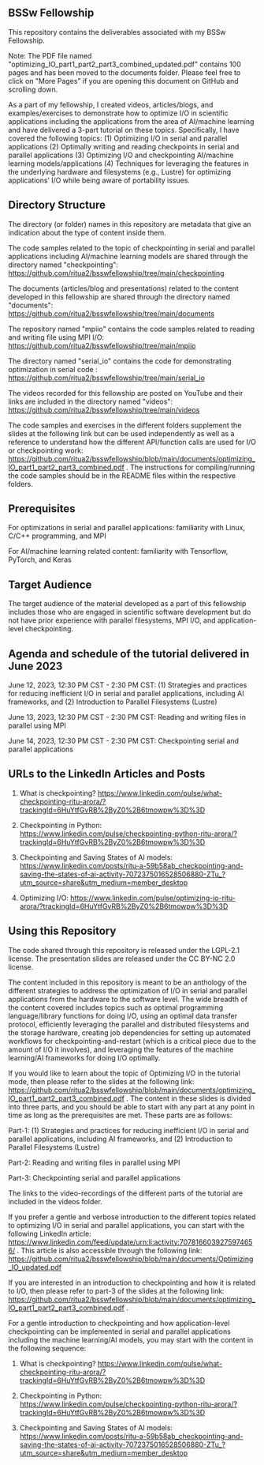 ## BSSw Fellowship
This repository contains the deliverables associated with my BSSw Fellowship.

Note: The PDF file named "optimizing_IO_part1_part2_part3_combined_updated.pdf" contains 100 pages and has been moved to the documents folder. Please feel free to click on "More Pages" if you are opening this document on GitHub and scrolling down.

As a part of my fellowship, I created videos, articles/blogs, and examples/exercises to demonstrate how to optimize I/O in scientific applications including the applications from the area of AI/machine learning and have delivered a 3-part tutorial on these topics. Specifically, I have covered the following topics:
(1) Optimizing I/O in serial and parallel applications
(2) Optimally writing and reading checkpoints in serial and parallel applications
(3) Optimizing I/O and checkpointing AI/machine learning models/applications
(4) Techniques for leveraging the features in the underlying hardware and filesystems (e.g., Lustre) for optimizing applications’ I/O while being aware of portability issues.

## Directory Structure
The directory (or folder) names in this repository are metadata that give an indication about the type of content inside them.

The code samples related to the topic of checkpointing in serial and parallel applications including AI/machine learning models are shared through the directory named "checkpointing": https://github.com/ritua2/bsswfellowship/tree/main/checkpointing 

The documents (articles/blog and presentations) related to the content developed in this fellowship are shared through the directory named "documents": https://github.com/ritua2/bsswfellowship/tree/main/documents

The repository named "mpiio" contains the code samples related to reading and writing file using MPI I/O: https://github.com/ritua2/bsswfellowship/tree/main/mpiio

The directory named "serial_io" contains the code for demonstrating optimization in serial code : https://github.com/ritua2/bsswfellowship/tree/main/serial_io 

The videos recorded for this fellowship are posted on YouTube and their links are included in the directory named "videos": https://github.com/ritua2/bsswfellowship/tree/main/videos

The code samples and exercises in the different folders supplement the slides at the following link but can be used independently as well as a reference to understand how the different API/function calls are used for I/O or checkpointing work: https://github.com/ritua2/bsswfellowship/blob/main/documents/optimizing_IO_part1_part2_part3_combined.pdf . The instructions for compiling/running the code samples should be in the README files within the respective folders.

## Prerequisites
For optimizations in serial and parallel applications: familiarity with Linux, C/C++ programming, and MPI 

For AI/machine learning related content: familiarity with Tensorflow, PyTorch, and Keras 

## Target Audience
The target audience of the material developed as a part of this fellowship includes those who are engaged in scientific software development but do not have prior experience with parallel filesystems, MPI I/O, and application-level checkpointing.

## Agenda and schedule of the tutorial delivered in June 2023
June 12, 2023, 12:30 PM CST - 2:30 PM CST: (1) Strategies and practices for reducing inefficient I/O in serial and parallel applications, including AI frameworks, and (2) Introduction to Parallel Filesystems (Lustre)

June 13, 2023, 12:30 PM CST - 2:30 PM CST: Reading and writing files in parallel using MPI

June 14, 2023, 12:30 PM CST - 2:30 PM CST: Checkpointing serial and parallel applications

## URLs to the LinkedIn Articles and Posts
1. What is checkpointing? https://www.linkedin.com/pulse/what-checkpointing-ritu-arora/?trackingId=6HuYtfGvRB%2ByZ0%2B6tmowpw%3D%3D
   
2. Checkpointing in Python: https://www.linkedin.com/pulse/checkpointing-python-ritu-arora/?trackingId=6HuYtfGvRB%2ByZ0%2B6tmowpw%3D%3D

3. Checkpointing and Saving States of AI models: https://www.linkedin.com/posts/ritu-a-59b58ab_checkpointing-and-saving-the-states-of-ai-activity-7072375016528506880-ZTu_?utm_source=share&utm_medium=member_desktop

4. Optimizing I/O: https://www.linkedin.com/pulse/optimizing-io-ritu-arora/?trackingId=6HuYtfGvRB%2ByZ0%2B6tmowpw%3D%3D


## Using this Repository
The code shared through this repository is released under the LGPL-2.1 license. The presentation slides are released under the CC BY-NC 2.0 license.

The content included in this repository is meant to be an anthology of the different strategies to address the optimization of I/O in serial and parallel applications from the hardware to the software level. The wide breadth of the content covered includes topics such as optimal programming language/library functions for doing I/O, using an optimal data transfer protocol, efficiently leveraging the parallel and distributed filesystems and the storage hardware, creating job dependencies for setting up automated workflows for checkpointing-and-restart (which is a critical piece due to the amount of I/O it involves), and leveraging the features of the machine learning/AI frameworks for doing I/O optimally. 

If you would like to learn about the topic of Optimizing I/O in the tutorial mode, then please refer to the slides at the following link: https://github.com/ritua2/bsswfellowship/blob/main/documents/optimizing_IO_part1_part2_part3_combined.pdf . The content in these slides is divided into three parts, and you should be able to start with any part at any point in time as long as the prerequisites are met. These parts are as follows:

Part-1: (1) Strategies and practices for reducing inefficient I/O in serial and parallel applications, including AI frameworks, and (2) Introduction to Parallel Filesystems (Lustre)

Part-2: Reading and writing files in parallel using MPI

Part-3: Checkpointing serial and parallel applications

The links to the video-recordings of the different parts of the tutorial are included in the videos folder. 

If you prefer a gentle and verbose introduction to the different topics related to optimizing I/O in serial and parallel applications, you can start with the following LinkedIn article: https://www.linkedin.com/feed/update/urn:li:activity:7078166039275974656/ . This article is also accessible through the following link: https://github.com/ritua2/bsswfellowship/blob/main/documents/Optimizing_IO_updated.pdf

If you are interested in an introduction to checkpointing and how it is related to I/O, then please refer to part-3 of the slides at the following link: https://github.com/ritua2/bsswfellowship/blob/main/documents/optimizing_IO_part1_part2_part3_combined.pdf . 

For a gentle introduction to checkpointing and how application-level checkpointing can be implemented in serial and parallel applications including the machine learning/AI models, you may start with the content in the following sequence:

1. What is checkpointing? https://www.linkedin.com/pulse/what-checkpointing-ritu-arora/?trackingId=6HuYtfGvRB%2ByZ0%2B6tmowpw%3D%3D 

   
2. Checkpointing in Python: https://www.linkedin.com/pulse/checkpointing-python-ritu-arora/?trackingId=6HuYtfGvRB%2ByZ0%2B6tmowpw%3D%3D 


3. Checkpointing and Saving States of AI models: https://www.linkedin.com/posts/ritu-a-59b58ab_checkpointing-and-saving-the-states-of-ai-activity-7072375016528506880-ZTu_?utm_source=share&utm_medium=member_desktop




